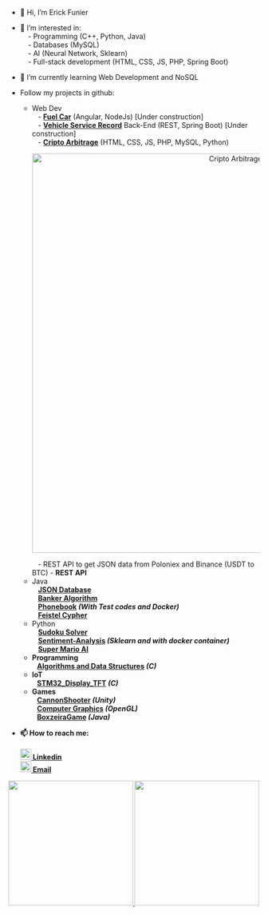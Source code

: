 - 👋 Hi, I’m Erick Funier
- 👀 I’m interested in:</br>
 &nbsp;&nbsp;&nbsp;&nbsp;- Programming (C++, Python, Java)</br>
 &nbsp;&nbsp;&nbsp;&nbsp;- Databases (MySQL)</br>
 &nbsp;&nbsp;&nbsp;&nbsp;- AI (Neural Network, Sklearn)</br>
 &nbsp;&nbsp;&nbsp;&nbsp;- Full-stack development (HTML, CSS, JS, PHP, Spring Boot)</br>
- 🌱 I’m currently learning Web Development and NoSQL

 - Follow my projects in github:
    - Web Dev</br>
        &nbsp;&nbsp;&nbsp;- <a href="https://fuel-car.vercel.app"><b>Fuel Car</a></b> (Angular, NodeJs) [Under construction] </br>
        &nbsp;&nbsp;&nbsp;- <a href="https://github.com/erickfunier/vehicle-service-record"><b>Vehicle Service Record</a></b> Back-End (REST, Spring Boot) [Under construction] </br>
        &nbsp;&nbsp;&nbsp;- <a href="http://devmaster.onthewifi.com:7280/cripto-arbitrage"><b>Cripto Arbitrage</a></b> (HTML, CSS, JS, PHP, MySQL, Python)</br>
        <p align="center">
          <img width="800" src="https://github.com/erickfunier/erickfunier/assets/38412804/284faa64-7fea-4dc5-b109-f00d1f952b06.png" alt="Cripto Arbitrage">
        </p>
        &nbsp;&nbsp;&nbsp;- REST API to get JSON data from Poloniex and Binance (USDT to BTC) - <b>REST API</b>
    - Java</br>
        &nbsp;&nbsp;&nbsp;<a href="https://github.com/erickfunier/JSON-Database"><b>JSON Database</b></a></br>
        &nbsp;&nbsp;&nbsp;<a href="https://github.com/erickfunier/BankerAlgorithm"><b>Banker Algorithm</a></b></br>
        &nbsp;&nbsp;&nbsp;<a href="https://github.com/erickfunier/Phonebook"><b>Phonebook</a> <i>(With Test codes and Docker)</b></i></br>
        &nbsp;&nbsp;&nbsp;<a href="https://github.com/erickfunier/feistel-cypher"><b>Feistel Cypher</b></a></br>
    - Python</br>
        &nbsp;&nbsp;&nbsp;<a href="https://github.com/erickfunier/sudoku-solver"><b>Sudoku Solver</b></a></br>
        &nbsp;&nbsp;&nbsp;<a href="https://github.com/erickfunier/Sentiment-Analysis"><b>Sentiment-Analysis</a> <i>(Sklearn and with docker container)</b></i></br>
        &nbsp;&nbsp;&nbsp;<a href="https://github.com/erickfunier/SuperMarioAI"><b>Super Mario AI</a></br>
    - Programming</br>
        &nbsp;&nbsp;&nbsp;<a href="https://github.com/erickfunier/algorithms-and-data-structure"><b>Algorithms and Data Structures</b></a> <i>(C)</i></br>
    - IoT</br>
        &nbsp;&nbsp;&nbsp;<a href="https://github.com/erickfunier/STM32_Display_TFT"><b>STM32_Display_TFT</a> <i>(C)</i></b></br>
    - Games</br>
        &nbsp;&nbsp;&nbsp;<a href="https://github.com/erickfunier/CannonShooter"><b>CannonShooter</a><i> (Unity)</i></b></br>
        &nbsp;&nbsp;&nbsp;<a href="https://github.com/erickfunier/computer-graphics"><b>Computer Graphics</a> <i>(OpenGL)</i></b></br>
        &nbsp;&nbsp;&nbsp;<a href="https://github.com/erickfunier/BoxzeiraGame"><b>BoxzeiraGame</a><i> (Java)</i></b></br>   


- 📫 How to reach me:</br></br>
<a href="https://www.linkedin.com/in/erick-funier/" rel="nofollow" target="_blank"><img alt="Erick's LinkedIN" width="22px" src="https://github.com/erickfunier/erickfunier/assets/38412804/529aa7a9-c77f-4ed4-bda8-7fbb38792934"> Linkedin</a></br>
<a href="mailto:erickfuniers@gmail.com"><img width="22px" src="https://github.com/erickfunier/erickfunier/assets/38412804/c97bf941-93aa-4c77-b667-7bc996ecfbd7"> Email</a>

<!--![Snake animation](https://github.com/erickfunier/erickfunier/blob/output/github-contribution-grid-snake.svg)-->
<div>
  <a href="https://github.com/erickfunier">
  <img height="250em" src="https://github-readme-stats.vercel.app/api?username=erickfunier&show_icons=true&theme=chartreuse-dark&include_all_commits=true&count_private=true&hide_rank=true&custom_title=Erick_Funier's_GitHub_Stats"/>
  <img height="250em" src="https://github-readme-stats.vercel.app/api/top-langs/?username=erickfunier&layout=compact&langs_count=16&theme=chartreuse-dark&line_height="/>
</div>
